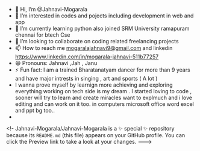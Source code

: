 - 👋 Hi, I’m @Jahnavi-Mogarala
- 👀 I’m interested in codes and  pojects including development in web and app
- 🌱 I’m currently learning python also joined SRM University ramapuram chennai for btech Cse 
- 💞️ I’m looking to collaborate on coding related freelancing projects
- 📫 How to reach me mogaralajahnavi9@gmail.com  and linkedin https://www.linkedin.com/in/mogarala-jahnavi-511b77257
- 😄 Pronouns: Jahnavi ,Jah , Janu
- ⚡ Fun fact: I am a trained Bharatanatyam dancer for more than 9 years and have major intrests in singing , art and sports ( A lot )
- I wanna prove myself by learnign more achieving and exploring everything working on tech side is my dream . I started loving to code , sooner will try to learn and create miracles want to explmuch and i love editing and can work on it too. in computers microsoft office word excel and ppt bg too..
- 
<!-
Jahnavi-Mogarala/Jahnavi-Mogarala is a ✨ special ✨ repository because its `README.md` (this file) appears on your GitHub profile.
You can click the Preview link to take a look at your changes.
--->
